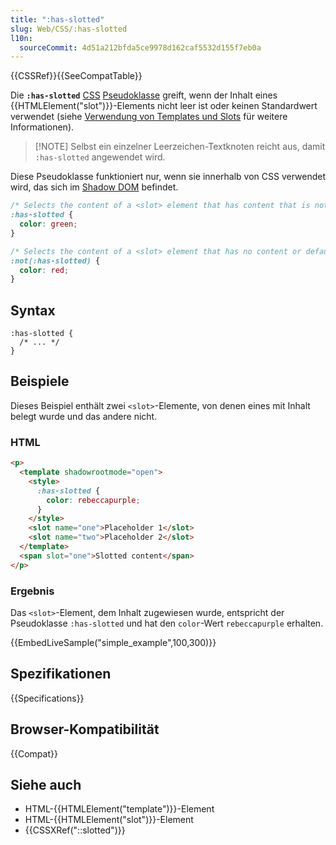 ```yaml
---
title: ":has-slotted"
slug: Web/CSS/:has-slotted
l10n:
  sourceCommit: 4d51a212bfda5ce9978d162caf5532d155f7eb0a
---
```


{{CSSRef}}{{SeeCompatTable}}

Die **`:has-slotted`** [CSS](/de/docs/Web/CSS) [Pseudoklasse](/de/docs/Web/CSS/Pseudo-classes) greift, wenn der Inhalt eines {{HTMLElement("slot")}}-Elements nicht leer ist oder keinen Standardwert verwendet (siehe [Verwendung von Templates und Slots](/de/docs/Web/API/Web_components/Using_templates_and_slots) für weitere Informationen).

> [!NOTE] Selbst ein einzelner Leerzeichen-Textknoten reicht aus, damit `:has-slotted` angewendet wird.

Diese Pseudoklasse funktioniert nur, wenn sie innerhalb von CSS verwendet wird, das sich im [Shadow DOM](/de/docs/Web/API/Web_components/Using_shadow_DOM) befindet.

```css
/* Selects the content of a <slot> element that has content that is not default  */
:has-slotted {
  color: green;
}

/* Selects the content of a <slot> element that has no content or default  */
:not(:has-slotted) {
  color: red;
}
```

## Syntax

```css-nolint
:has-slotted {
  /* ... */
}
```

## Beispiele

Dieses Beispiel enthält zwei `<slot>`-Elemente, von denen eines mit Inhalt belegt wurde und das andere nicht.

### HTML

```html
<p>
  <template shadowrootmode="open">
    <style>
      :has-slotted {
        color: rebeccapurple;
      }
    </style>
    <slot name="one">Placeholder 1</slot>
    <slot name="two">Placeholder 2</slot>
  </template>
  <span slot="one">Slotted content</span>
</p>
```

### Ergebnis

Das `<slot>`-Element, dem Inhalt zugewiesen wurde, entspricht der Pseudoklasse `:has-slotted` und hat den `color`-Wert `rebeccapurple` erhalten.

{{EmbedLiveSample("simple_example",100,300)}}

## Spezifikationen

{{Specifications}}

## Browser-Kompatibilität

{{Compat}}

## Siehe auch

- HTML-{{HTMLElement("template")}}-Element
- HTML-{{HTMLElement("slot")}}-Element
- {{CSSXRef("::slotted")}}
